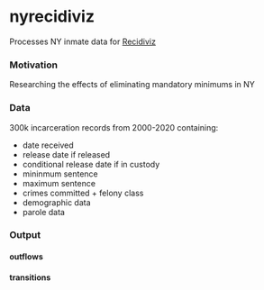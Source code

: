 # nyrecidiviz

Processes NY inmate data for [Recidiviz](https://www.recidiviz.org/policy)

### Motivation
Researching the effects of eliminating mandatory minimums in NY

### Data
300k incarceration records from 2000-2020 containing:
* date received
* release date if released
* conditional release date if in custody
* mininmum sentence
* maximum sentence
* crimes committed + felony class
* demographic data
* parole data

### Output
#### outflows

#### transitions

